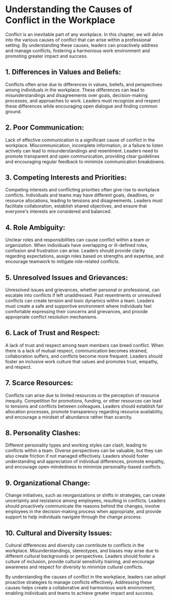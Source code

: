 # Understanding the Causes of Conflict in the Workplace

Conflict is an inevitable part of any workplace. In this chapter, we will delve into the various causes of conflict that can arise within a professional setting. By understanding these causes, leaders can proactively address and manage conflicts, fostering a harmonious work environment and promoting greater impact and success.

## 1\. **Differences in Values and Beliefs**:

Conflicts often arise due to differences in values, beliefs, and perspectives among individuals in the workplace. These differences can lead to misunderstandings and disagreements over goals, decision-making processes, and approaches to work. Leaders must recognize and respect these differences while encouraging open dialogue and finding common ground.

## 2\. **Poor Communication**:

Lack of effective communication is a significant cause of conflict in the workplace. Miscommunication, incomplete information, or a failure to listen actively can lead to misunderstandings and resentment. Leaders need to promote transparent and open communication, providing clear guidelines and encouraging regular feedback to minimize communication breakdowns.

## 3\. **Competing Interests and Priorities**:

Competing interests and conflicting priorities often give rise to workplace conflicts. Individuals and teams may have different goals, deadlines, or resource allocations, leading to tensions and disagreements. Leaders must facilitate collaboration, establish shared objectives, and ensure that everyone's interests are considered and balanced.

## 4\. **Role Ambiguity**:

Unclear roles and responsibilities can cause conflict within a team or organization. When individuals have overlapping or ill-defined roles, confusion and frustration can arise. Leaders should provide clarity regarding expectations, assign roles based on strengths and expertise, and encourage teamwork to mitigate role-related conflicts.

## 5\. **Unresolved Issues and Grievances**:

Unresolved issues and grievances, whether personal or professional, can escalate into conflicts if left unaddressed. Past resentments or unresolved conflicts can create tension and toxic dynamics within a team. Leaders must create a safe and supportive environment where individuals feel comfortable expressing their concerns and grievances, and provide appropriate conflict resolution mechanisms.

## 6\. **Lack of Trust and Respect**:

A lack of trust and respect among team members can breed conflict. When there is a lack of mutual respect, communication becomes strained, collaboration suffers, and conflicts become more frequent. Leaders should foster an inclusive work culture that values and promotes trust, empathy, and respect.

## 7\. **Scarce Resources**:

Conflicts can arise due to limited resources or the perception of resource inequity. Competition for promotions, funding, or other resources can lead to tensions and conflicts between colleagues. Leaders should establish fair allocation processes, promote transparency regarding resource availability, and encourage a mindset of abundance rather than scarcity.

## 8\. **Personality Clashes**:

Different personality types and working styles can clash, leading to conflicts within a team. Diverse perspectives can be valuable, but they can also create friction if not managed effectively. Leaders should foster understanding and appreciation of individual differences, promote empathy, and encourage open-mindedness to minimize personality-based conflicts.

## 9\. **Organizational Change**:

Change initiatives, such as reorganizations or shifts in strategies, can create uncertainty and resistance among employees, resulting in conflicts. Leaders should proactively communicate the reasons behind the changes, involve employees in the decision-making process when appropriate, and provide support to help individuals navigate through the change process.

## 10\. **Cultural and Diversity Issues**:

Cultural differences and diversity can contribute to conflicts in the workplace. Misunderstandings, stereotypes, and biases may arise due to different cultural backgrounds or perspectives. Leaders should foster a culture of inclusion, provide cultural sensitivity training, and encourage awareness and respect for diversity to minimize cultural conflicts.

By understanding the causes of conflict in the workplace, leaders can adopt proactive strategies to manage conflicts effectively. Addressing these causes helps create a collaborative and harmonious work environment, enabling individuals and teams to achieve greater impact and success.

